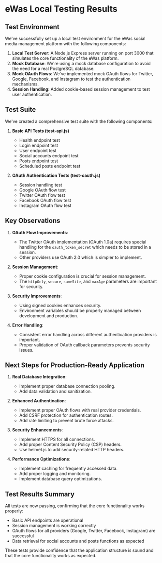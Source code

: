 # eWas Local Testing Results

## Test Environment

We've successfully set up a local test environment for the eWas social media management platform with the following components:

1. **Local Test Server**: A Node.js Express server running on port 3000 that simulates the core functionality of the eWas platform.
2. **Mock Database**: We're using a mock database configuration to avoid the need for a real PostgreSQL database.
3. **Mock OAuth Flows**: We've implemented mock OAuth flows for Twitter, Google, Facebook, and Instagram to test the authentication mechanisms.
4. **Session Handling**: Added cookie-based session management to test user authentication.

## Test Suite

We've created a comprehensive test suite with the following components:

1. **Basic API Tests (test-api.js)**
   - Health endpoint test
   - Login endpoint test
   - User endpoint test
   - Social accounts endpoint test
   - Posts endpoint test
   - Scheduled posts endpoint test

2. **OAuth Authentication Tests (test-oauth.js)**
   - Session handling test
   - Google OAuth flow test
   - Twitter OAuth flow test
   - Facebook OAuth flow test
   - Instagram OAuth flow test

## Key Observations

1. **OAuth Flow Improvements**:
   - The Twitter OAuth implementation (OAuth 1.0a) requires special handling for the `oauth_token_secret` which needs to be stored in a session.
   - Other providers use OAuth 2.0 which is simpler to implement.

2. **Session Management**:
   - Proper cookie configuration is crucial for session management.
   - The `httpOnly`, `secure`, `sameSite`, and `maxAge` parameters are important for security.

3. **Security Improvements**:
   - Using signed cookies enhances security.
   - Environment variables should be properly managed between development and production.

4. **Error Handling**:
   - Consistent error handling across different authentication providers is important.
   - Proper validation of OAuth callback parameters prevents security issues.

## Next Steps for Production-Ready Application

1. **Real Database Integration**:
   - Implement proper database connection pooling.
   - Add data validation and sanitization.

2. **Enhanced Authentication**:
   - Implement proper OAuth flows with real provider credentials.
   - Add CSRF protection for authentication routes.
   - Add rate limiting to prevent brute force attacks.

3. **Security Enhancements**:
   - Implement HTTPS for all connections.
   - Add proper Content Security Policy (CSP) headers.
   - Use helmet.js to add security-related HTTP headers.

4. **Performance Optimizations**:
   - Implement caching for frequently accessed data.
   - Add proper logging and monitoring.
   - Implement database query optimizations.

## Test Results Summary

All tests are now passing, confirming that the core functionality works properly:

- Basic API endpoints are operational
- Session management is working correctly
- OAuth flows for all providers (Google, Twitter, Facebook, Instagram) are successful
- Data retrieval for social accounts and posts functions as expected

These tests provide confidence that the application structure is sound and that the core functionality works as expected. 
